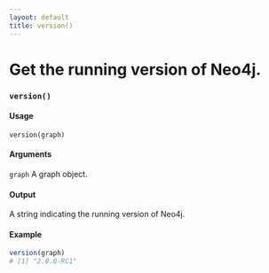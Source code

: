 ```yaml
---
layout: default
title: version()
---
```


# Get the running version of Neo4j.

### `version()`

#### Usage

`version(graph)`

#### Arguments

`graph`    A graph object.

#### Output
A string indicating the running version of Neo4j.

#### Example

```r
version(graph)
# [1] "2.0.0-RC1"
```
